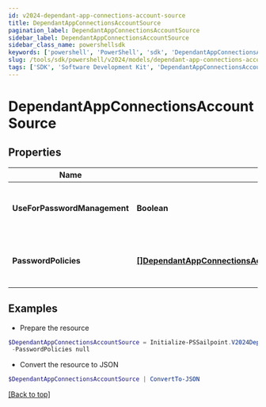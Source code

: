 ```yaml
---
id: v2024-dependant-app-connections-account-source
title: DependantAppConnectionsAccountSource
pagination_label: DependantAppConnectionsAccountSource
sidebar_label: DependantAppConnectionsAccountSource
sidebar_class_name: powershellsdk
keywords: ['powershell', 'PowerShell', 'sdk', 'DependantAppConnectionsAccountSource', 'V2024DependantAppConnectionsAccountSource'] 
slug: /tools/sdk/powershell/v2024/models/dependant-app-connections-account-source
tags: ['SDK', 'Software Development Kit', 'DependantAppConnectionsAccountSource', 'V2024DependantAppConnectionsAccountSource']
---
```



# DependantAppConnectionsAccountSource

## Properties

Name | Type | Description | Notes
------------ | ------------- | ------------- | -------------
**UseForPasswordManagement** | **Boolean** | Use this Account Source for password management | [optional] [default to $false]
**PasswordPolicies** | [**[]DependantAppConnectionsAccountSourcePasswordPoliciesInner**](dependant-app-connections-account-source-password-policies-inner) | A list of Password Policies for this Account Source | [optional] 

## Examples

- Prepare the resource
```powershell
$DependantAppConnectionsAccountSource = Initialize-PSSailpoint.V2024DependantAppConnectionsAccountSource  -UseForPasswordManagement false `
 -PasswordPolicies null
```

- Convert the resource to JSON
```powershell
$DependantAppConnectionsAccountSource | ConvertTo-JSON
```


[[Back to top]](#) 

